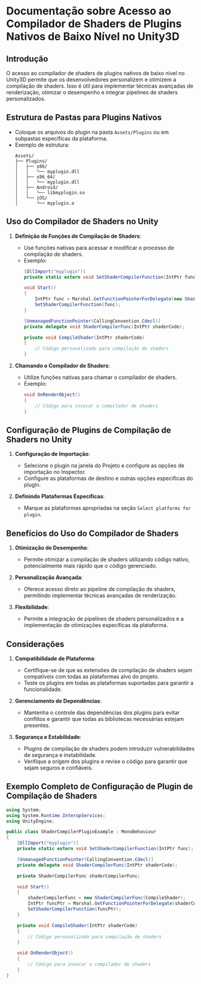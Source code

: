 
# Documentação sobre Acesso ao Compilador de Shaders de Plugins Nativos de Baixo Nível no Unity3D

## Introdução

O acesso ao compilador de shaders de plugins nativos de baixo nível no Unity3D permite que os desenvolvedores personalizem e otimizem a compilação de shaders. Isso é útil para implementar técnicas avançadas de renderização, otimizar o desempenho e integrar pipelines de shaders personalizados.

## Estrutura de Pastas para Plugins Nativos

- Coloque os arquivos do plugin na pasta `Assets/Plugins` ou em subpastas específicas da plataforma.
- Exemplo de estrutura:
  ```
  Assets/
  ├── Plugins/
  │   ├── x86/
  │   │   └── myplugin.dll
  │   ├── x86_64/
  │   │   └── myplugin.dll
  │   ├── Android/
  │   │   └── libmyplugin.so
  │   └── iOS/
  │       └── myplugin.a
  ```

## Uso do Compilador de Shaders no Unity

1. **Definição de Funções de Compilação de Shaders**:
   - Use funções nativas para acessar e modificar o processo de compilação de shaders.
   - Exemplo:
     ```csharp
     [DllImport("myplugin")]
     private static extern void SetShaderCompilerFunction(IntPtr func);

     void Start()
     {
         IntPtr func = Marshal.GetFunctionPointerForDelegate(new ShaderCompilerFunc(CompileShader));
         SetShaderCompilerFunction(func);
     }

     [UnmanagedFunctionPointer(CallingConvention.Cdecl)]
     private delegate void ShaderCompilerFunc(IntPtr shaderCode);

     private void CompileShader(IntPtr shaderCode)
     {
         // Código personalizado para compilação de shaders
     }
     ```

2. **Chamando o Compilador de Shaders**:
   - Utilize funções nativas para chamar o compilador de shaders.
   - Exemplo:
     ```csharp
     void OnRenderObject()
     {
         // Código para invocar o compilador de shaders
     }
     ```

## Configuração de Plugins de Compilação de Shaders no Unity

1. **Configuração de Importação**:
   - Selecione o plugin na janela do Projeto e configure as opções de importação no Inspector.
   - Configure as plataformas de destino e outras opções específicas do plugin.

2. **Definindo Plataformas Específicas**:
   - Marque as plataformas apropriadas na seção `Select platforms for plugin`.

## Benefícios do Uso do Compilador de Shaders

1. **Otimização de Desempenho**:
   - Permite otimizar a compilação de shaders utilizando código nativo, potencialmente mais rápido que o código gerenciado.

2. **Personalização Avançada**:
   - Oferece acesso direto ao pipeline de compilação de shaders, permitindo implementar técnicas avançadas de renderização.

3. **Flexibilidade**:
   - Permite a integração de pipelines de shaders personalizados e a implementação de otimizações específicas da plataforma.

## Considerações

1. **Compatibilidade de Plataforma**:
   - Certifique-se de que as extensões de compilação de shaders sejam compatíveis com todas as plataformas alvo do projeto.
   - Teste os plugins em todas as plataformas suportadas para garantir a funcionalidade.

2. **Gerenciamento de Dependências**:
   - Mantenha o controle das dependências dos plugins para evitar conflitos e garantir que todas as bibliotecas necessárias estejam presentes.

3. **Segurança e Estabilidade**:
   - Plugins de compilação de shaders podem introduzir vulnerabilidades de segurança e instabilidade.
   - Verifique a origem dos plugins e revise o código para garantir que sejam seguros e confiáveis.

## Exemplo Completo de Configuração de Plugin de Compilação de Shaders

```csharp
using System;
using System.Runtime.InteropServices;
using UnityEngine;

public class ShaderCompilerPluginExample : MonoBehaviour
{
    [DllImport("myplugin")]
    private static extern void SetShaderCompilerFunction(IntPtr func);

    [UnmanagedFunctionPointer(CallingConvention.Cdecl)]
    private delegate void ShaderCompilerFunc(IntPtr shaderCode);

    private ShaderCompilerFunc shaderCompilerFunc;

    void Start()
    {
        shaderCompilerFunc = new ShaderCompilerFunc(CompileShader);
        IntPtr funcPtr = Marshal.GetFunctionPointerForDelegate(shaderCompilerFunc);
        SetShaderCompilerFunction(funcPtr);
    }

    private void CompileShader(IntPtr shaderCode)
    {
        // Código personalizado para compilação de shaders
    }

    void OnRenderObject()
    {
        // Código para invocar o compilador de shaders
    }
}
```

